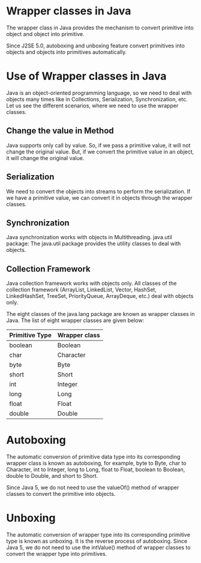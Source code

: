 # Wrapper classes in Java
The wrapper class in Java provides the mechanism to convert primitive into object and object into primitive.

Since J2SE 5.0, autoboxing and unboxing feature convert primitives into objects and objects into primitives automatically. 

# Use of Wrapper classes in Java
Java is an object-oriented programming language, so we need to deal with objects many times like in Collections, Serialization, Synchronization, etc. Let us see the different scenarios, where we need to use the wrapper classes.

## Change the value in Method
Java supports only call by value. So, if we pass a primitive value, it will not change the original value. But, if we convert the primitive value in an object, it will change the original value.
## Serialization
We need to convert the objects into streams to perform the serialization. If we have a primitive value, we can convert it in objects through the wrapper classes.
## Synchronization
Java synchronization works with objects in Multithreading.
java.util package: The java.util package provides the utility classes to deal with objects.
## Collection Framework
Java collection framework works with objects only. All classes of the collection framework (ArrayList, LinkedList, Vector, HashSet, LinkedHashSet, TreeSet, PriorityQueue, ArrayDeque, etc.) deal with objects only.

The eight classes of the java.lang package are known as wrapper classes in Java. The list of eight wrapper classes are given below:

| Primitive Type | Wrapper class |
| -------------- | ------------- |
| boolean |	Boolean |
| char | Character |
| byte | Byte |
| short |	Short |
| int |	Integer |
| long |	Long |
| float |	Float |
| double |	Double |

# Autoboxing
The automatic conversion of primitive data type into its corresponding wrapper class is known as autoboxing, for example, byte to Byte, char to Character, int to Integer, long to Long, float to Float, boolean to Boolean, double to Double, and short to Short.

Since Java 5, we do not need to use the valueOf() method of wrapper classes to convert the primitive into objects.

# Unboxing
The automatic conversion of wrapper type into its corresponding primitive type is known as unboxing. It is the reverse process of autoboxing. Since Java 5, we do not need to use the intValue() method of wrapper classes to convert the wrapper type into primitives.
